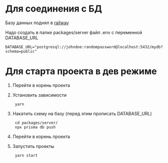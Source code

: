 # Для соединения с БД

Базу данных поднял в [railway](https://railway.app)

Надо создать в папке packages/server файл .env с переменной DATABASE_URL

    DATABASE_URL="postgresql://johndoe:randompassword@localhost:5432/mydb?schema=public"

# Для старта проекта в дев режиме
1. Перейти в корень проекта

2. Установить зависимости 

        yarn

3. Накатить схему на базу (перед этим прописать DATABASE_URL)
        
        cd packages/server/
        npx prisma db push
        
4. Перейти в корень проекта

5. Запустить проекты 

        yarn start
